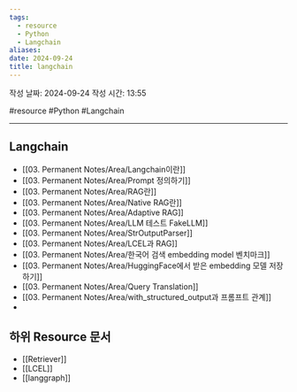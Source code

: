 ```yaml
---
tags:
  - resource
  - Python
  - Langchain
aliases: 
date: 2024-09-24
title: langchain
---
```

	
작성 날짜: 2024-09-24
작성 시간: 13:55

#resource #Python #Langchain 

---

## Langchain

- [[03. Permanent Notes/Area/Langchain이란]]
- [[03. Permanent Notes/Area/Prompt 정의하기]]
- [[03. Permanent Notes/Area/RAG란]]
- [[03. Permanent Notes/Area/Native RAG란]]
- [[03. Permanent Notes/Area/Adaptive RAG]]
- [[03. Permanent Notes/Area/LLM 테스트 FakeLLM]]
- [[03. Permanent Notes/Area/StrOutputParser]]
- [[03. Permanent Notes/Area/LCEL과 RAG]]
- [[03. Permanent Notes/Area/한국어 검색 embedding model 벤치마크]]
- [[03. Permanent Notes/Area/HuggingFace에서 받은 embedding 모델 저장하기]]
- [[03. Permanent Notes/Area/Query Translation]]
- [[03. Permanent Notes/Area/with_structured_output과 프롬프트 관계]]
- 
## 하위 Resource 문서

- [[Retriever]]
- [[LCEL]]
- [[langgraph]]